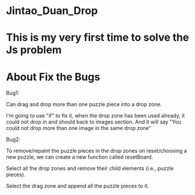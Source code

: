 # Jintao_Duan_Drop

# This is my very first time to solve the Js problem

# About Fix the Bugs

Bug1: 

Can drag and drop more than one puzzle piece into a drop zone.

I'm going to use "if" to fix it, when the drop zone has been used already, it could not drop in and should back to images section. And it will say "You could not drop more than one image in the same drop zone"

Bug2:

To remove/repaint the puzzle pieces in the drop zones on reset/choosing a new puzzle, we can create a new function called resetBoard.

Select all the drop zones and remove their child elements (i.e., puzzle pieces).

Select the drag zone and append all the puzzle pieces to it.
